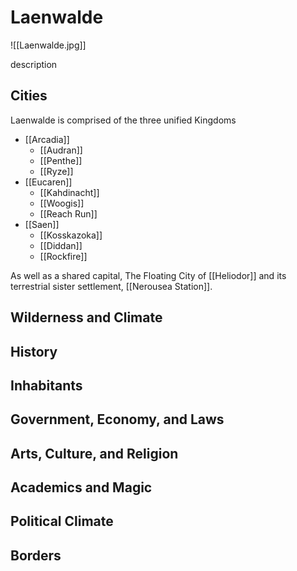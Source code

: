 # Laenwalde
![[Laenwalde.jpg]]

description

## Cities
Laenwalde is comprised of the three unified Kingdoms 
- [[Arcadia]]
	- [[Audran]]
	- [[Penthe]]
	- [[Ryze]]
- [[Eucaren]]
	- [[Kahdinacht]]
	- [[Woogis]]
	- [[Reach Run]]
- [[Saen]]
	- [[Kosskazoka]]
	- [[Diddan]]
	- [[Rockfire]]

As well as a shared capital, The Floating City of [[Heliodor]] and its terrestrial sister settlement, [[Nerousea Station]].

## Wilderness and Climate

## History

## Inhabitants

## Government, Economy, and Laws

## Arts, Culture, and Religion

## Academics and Magic

## Political Climate

## Borders